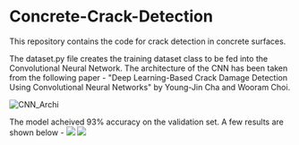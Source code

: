 # Concrete-Crack-Detection

This repository contains the code for crack detection in concrete surfaces.

The dataset.py file creates the training dataset class to be fed into the Convolutional Neural Network. The architecture of the CNN has been taken from the following paper - "Deep Learning-Based Crack Damage Detection Using Convolutional Neural Networks" by Young-Jin Cha and Wooram Choi. 

![CNN_Archi](https://user-images.githubusercontent.com/32497274/34506710-30363d94-effd-11e7-864a-bec0d7153721.PNG)

The model acheived 93% accuracy on the validation set. A few results are shown below -
![](https://user-images.githubusercontent.com/32497274/34506772-cd2bf72e-effd-11e7-800f-652197ab655c.jpg) ![](https://user-images.githubusercontent.com/32497274/34506751-97654118-effd-11e7-89f8-39038a466792.jpg)
